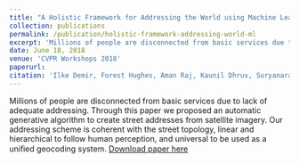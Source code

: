 ```yaml
---
title: "A Holistic Framework for Addressing the World using Machine Learning."
collection: publications
permalink: /publication/holistic-framework-addressing-world-ml
excerpt: 'Millions of people are disconnected from basic services due to lack of adequate addressing. Through this paper we proposed an automatic generative algorithm to create street addresses from satellite imagery.'
date: June 18, 2018
venue: 'CVPR Workshops 2018'
paperurl:
citation: 'Ilke Demir, Forest Hughes, Aman Raj, Kaunil Dhruv, Suryanarayana Murthy Muddla, Sanyam Garg, Barrett Doo, Ramesh Raskar. "A holistic Framework for Addressing the World using Machine Learning". CVPR 2018 Workshops'
---
```

Millions of people are disconnected from basic services due to lack of adequate addressing. Through this paper we proposed an automatic generative algorithm to create street addresses from satellite imagery. Our addressing scheme is coherent with the street topology, linear and hierarchical to follow human perception, and universal to be used as a uniﬁed geocoding system.
[Download paper here](https://research.fb.com/wp-content/uploads/2018/06/A-Holistic-Framework-for-Addressing-the-World-using-Machine-Learning.pdf)

